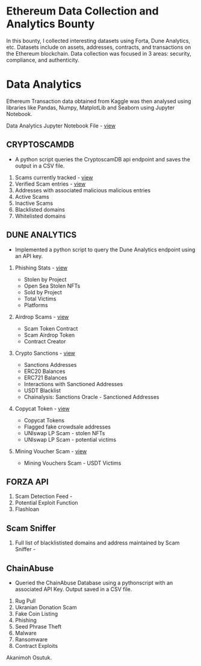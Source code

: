 # Ethereum Data Collection and Analytics Bounty


In this bounty, I collected interesting datasets using Forta, Dune Analytics, etc. Datasets include on assets, addresses, contracts, and transactions on the Ethereum blockchain. Data collection was focused in 3 areas: security, compliance, and authenticity.

# Data Analytics
Ethereum Transaction data obtained from Kaggle was then analysed using libraries like Pandas, Numpy, MatplotLib and Seaborn using Jupyter Notebook.

Data Analytics Jupyter Notebook File - [view](./ethereum-transactions-fraud-detection.ipynb)


## CRYPTOSCAMDB
* A python script queries the CryptoscamDB api endpoint and saves the output in a CSV file.

1. Scams currently tracked - [view]()
2. Verified Scam entries - [view](./Verified%20Scam%20Entries%20(CryptoScamDB)/cryptobd-verified-scams)
3. Addresses with associated malicious malicious entries
4. Active Scams
5. Inactive Scams
6. Blacklisted domains
7. Whitelisted domains

## DUNE ANALYTICS
* Implemented a python script to query the Dune Analytics endpoint using an API key.

1. Phishing Stats - [view](./Phishing%20Stats%20(Dune%20Analytics))
   * Stolen by Project
   * Open Sea Stolen NFTs
   * Sold by Project
   * Total Victims
   * Platforms

2. Airdrop Scams - [view](./Airdrop%20Scams%20(Dune%20Analytics))
   * Scam Token Contract
   * Scam Airdrop Token
   * Contract Creator

3. Crypto Sanctions - [view](./Crypto%20Sanctions%20(Dune%20Analytics))
   * Sanctions Addresses
   * ERC20 Balances
   * ERC721 Balances
   * Interactions with Sanctioned Addresses
   * USDT Blacklist
   * Chainalysis: Sanctions Oracle - Sanctioned Addresses

4. Copycat Token - [view](./Copycat%20Token%20(Dune%20Analytics))
   * Copycat Tokens
   * Flagged fake crowdsale addresses
   * UNIswap LP Scam - stolen NFTs
   * UNIswap LP Scam - potential victims

5. Mining Voucher Scam - [view](./Mining%20Voucher%20Scam%20(Dune%20Analytics))
   * Mining Vouchers Scam - USDT Victims

## FORZA API
1. Scam Detection Feed - []()
2. Potential Exploit Function
3. Flashloan

## Scam Sniffer

1. Full list of blacklististed domains and address maintained by Scam Sniffer - []()

## ChainAbuse
* Queried the ChainAbuse Database using a pythonscript with an associated API Key. Output saved in a CSV file.
  
1. Rug Pull
2. Ukranian Donation Scam
3. Fake Coin Listing
4. Phishing
5. Seed Phrase Theft
6. Malware
7. Ransomware
8. Contract Exploits



Akanimoh Osutuk.